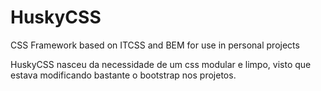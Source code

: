# HuskyCSS
 CSS Framework based on ITCSS and BEM for use in personal projects

HuskyCSS nasceu da necessidade de um css modular e limpo, visto que estava modificando bastante o bootstrap nos projetos.
